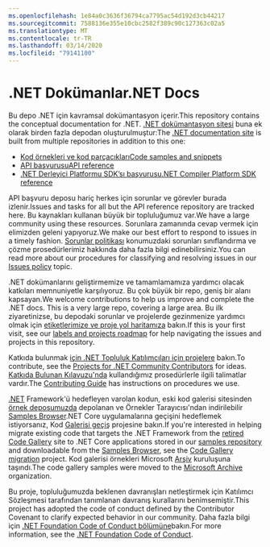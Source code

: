 ```yaml
---
ms.openlocfilehash: 1e84a0c3636f36794ca7795ac54d192d3cb44217
ms.sourcegitcommit: 7588136e355e10cbc2582f389c90c127363c02a5
ms.translationtype: MT
ms.contentlocale: tr-TR
ms.lasthandoff: 03/14/2020
ms.locfileid: "79141100"
---
```

# <a name="net-docs"></a><span data-ttu-id="231b3-101">.NET Dokümanlar</span><span class="sxs-lookup"><span data-stu-id="231b3-101">.NET Docs</span></span>

<span data-ttu-id="231b3-102">Bu depo .NET için kavramsal dokümantasyon içerir.</span><span class="sxs-lookup"><span data-stu-id="231b3-102">This repository contains the conceptual documentation for .NET.</span></span> <span data-ttu-id="231b3-103">[.NET dokümantasyon sitesi](https://docs.microsoft.com/dotnet) buna ek olarak birden fazla depodan oluşturulmuştur:</span><span class="sxs-lookup"><span data-stu-id="231b3-103">The [.NET documentation site](https://docs.microsoft.com/dotnet) is built from multiple repositories in addition to this one:</span></span>

- [<span data-ttu-id="231b3-104">Kod örnekleri ve kod parçacıkları</span><span class="sxs-lookup"><span data-stu-id="231b3-104">Code samples and snippets</span></span>](https://github.com/dotnet/samples)
- [<span data-ttu-id="231b3-105">API başvurusu</span><span class="sxs-lookup"><span data-stu-id="231b3-105">API reference</span></span>](https://github.com/dotnet/dotnet-api-docs)
- [<span data-ttu-id="231b3-106">.NET Derleyici Platformu SDK’sı başvurusu</span><span class="sxs-lookup"><span data-stu-id="231b3-106">.NET Compiler Platform SDK reference</span></span>](https://github.com/dotnet/roslyn-api-docs)

<span data-ttu-id="231b3-107">API başvuru deposu hariç herkes için sorunlar ve görevler burada izlenir.</span><span class="sxs-lookup"><span data-stu-id="231b3-107">Issues and tasks for all but the API reference repository are tracked here.</span></span> <span data-ttu-id="231b3-108">Bu kaynakları kullanan büyük bir topluluğumuz var.</span><span class="sxs-lookup"><span data-stu-id="231b3-108">We have a large community using these resources.</span></span> <span data-ttu-id="231b3-109">Sorunlara zamanında cevap vermek için elimizden geleni yapıyoruz.</span><span class="sxs-lookup"><span data-stu-id="231b3-109">We make our best effort to respond to issues in a timely fashion.</span></span> <span data-ttu-id="231b3-110">[Sorunlar politikası](issues-policy.md) konumuzdaki sorunları sınıflandırma ve çözme prosedürlerimiz hakkında daha fazla bilgi edinebilirsiniz.</span><span class="sxs-lookup"><span data-stu-id="231b3-110">You can read more about our procedures for classifying and resolving issues in our [Issues policy](issues-policy.md) topic.</span></span>

<span data-ttu-id="231b3-111">.NET dokümanlarını geliştirmemize ve tamamlamamıza yardımcı olacak katkıları memnuniyetle karşılıyoruz. Bu çok büyük bir repo, geniş bir alanı kapsayan.</span><span class="sxs-lookup"><span data-stu-id="231b3-111">We welcome contributions to help us improve and complete the .NET docs. This is a very large repo, covering a large area.</span></span> <span data-ttu-id="231b3-112">Bu ilk ziyaretinizse, bu depodaki sorunlar ve projelerde gezinmenize yardımcı olmak için [etiketlerimize ve proje yol haritamıza](styleguide/labels-projects.md) bakın.</span><span class="sxs-lookup"><span data-stu-id="231b3-112">If this is your first visit, see our [labels and projects roadmap](styleguide/labels-projects.md) for help navigating the issues and projects in this repository.</span></span>

<span data-ttu-id="231b3-113">Katkıda bulunmak [için .NET Topluluk Katılımcıları için projelere](https://github.com/dotnet/docs/projects/35) bakın.</span><span class="sxs-lookup"><span data-stu-id="231b3-113">To contribute, see the [Projects for .NET Community Contributors](https://github.com/dotnet/docs/projects/35) for ideas.</span></span> <span data-ttu-id="231b3-114">[Katkıda Bulunan Kılavuzu'nda](CONTRIBUTING.md) kullandığımız prosedürlerle ilgili talimatlar vardır.</span><span class="sxs-lookup"><span data-stu-id="231b3-114">The [Contributing Guide](CONTRIBUTING.md) has instructions on procedures we use.</span></span>

<span data-ttu-id="231b3-115">[.NET](https://docs.microsoft.com/teamblog/msdn-code-gallery-retired) Framework'ü hedefleyen varolan kodun, eski kod galerisi sitesinden [örnek deposumuzda](https://github.com/dotnet/samples) depolanan ve Örnekler Tarayıcısı'ndan indirilebilir [Samples Browser](https://docs.microsoft.com/samples/browse).NET Core uygulamalarına geçişini hedeflemek istiyorsanız, Kod [Galerisi geçiş](https://github.com/dotnet/docs/projects/88) projesine bakın.</span><span class="sxs-lookup"><span data-stu-id="231b3-115">If you're interested in helping migrate existing code that targets the .NET Framework from the [retired Code Gallery](https://docs.microsoft.com/teamblog/msdn-code-gallery-retired) site to .NET Core applications stored in our [samples repository](https://github.com/dotnet/samples) and downloadable from the [Samples Browser](https://docs.microsoft.com/samples/browse), see the [Code Gallery migration](https://github.com/dotnet/docs/projects/88) project.</span></span> <span data-ttu-id="231b3-116">Kod galerisi örnekleri Microsoft [Arşiv](https://github.com/microsoftarchive?q=msdn-code-gallery) kuruluşuna taşındı.</span><span class="sxs-lookup"><span data-stu-id="231b3-116">The code gallery samples were moved to the [Microsoft Archive](https://github.com/microsoftarchive?q=msdn-code-gallery) organization.</span></span>

<span data-ttu-id="231b3-117">Bu proje, topluluğumuzda beklenen davranışları netleştirmek için Katılımcı Sözleşmesi tarafından tanımlanan davranış kurallarını benimsemiştir.</span><span class="sxs-lookup"><span data-stu-id="231b3-117">This project has adopted the code of conduct defined by the Contributor Covenant to clarify expected behavior in our community.</span></span>
<span data-ttu-id="231b3-118">Daha fazla bilgi için [.NET Foundation Code of Conduct bölümüne](https://dotnetfoundation.org/code-of-conduct)bakın.</span><span class="sxs-lookup"><span data-stu-id="231b3-118">For more information, see the [.NET Foundation Code of Conduct](https://dotnetfoundation.org/code-of-conduct).</span></span>
